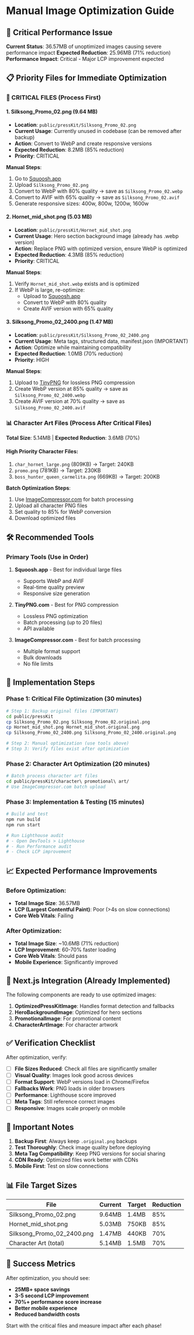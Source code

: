 # Manual Image Optimization Guide

## 🎯 Critical Performance Issue

**Current Status**: 36.57MB of unoptimized images causing severe performance impact
**Expected Reduction**: 25.96MB (71% reduction)
**Performance Impact**: Critical - Major LCP improvement expected

## 📋 Priority Files for Immediate Optimization

### 🚨 CRITICAL FILES (Process First)

#### 1. Silksong_Promo_02.png (9.64 MB)
- **Location**: `public/pressKit/Silksong_Promo_02.png`
- **Current Usage**: Currently unused in codebase (can be removed after backup)
- **Action**: Convert to WebP and create responsive versions
- **Expected Reduction**: 8.2MB (85% reduction)
- **Priority**: CRITICAL

**Manual Steps**:
1. Go to [Squoosh.app](https://squoosh.app)
2. Upload `Silksong_Promo_02.png`
3. Convert to WebP with 80% quality → save as `Silksong_Promo_02.webp`
4. Convert to AVIF with 65% quality → save as `Silksong_Promo_02.avif`
5. Generate responsive sizes: 400w, 800w, 1200w, 1600w

#### 2. Hornet_mid_shot.png (5.03 MB)
- **Location**: `public/pressKit/Hornet_mid_shot.png`
- **Current Usage**: Hero section background image (already has .webp version)
- **Action**: Replace PNG with optimized version, ensure WebP is optimized
- **Expected Reduction**: 4.3MB (85% reduction)
- **Priority**: CRITICAL

**Manual Steps**:
1. Verify `Hornet_mid_shot.webp` exists and is optimized
2. If WebP is large, re-optimize:
   - Upload to [Squoosh.app](https://squoosh.app)
   - Convert to WebP with 80% quality
   - Create AVIF version with 65% quality

#### 3. Silksong_Promo_02_2400.png (1.47 MB)
- **Location**: `public/pressKit/Silksong_Promo_02_2400.png`
- **Current Usage**: Meta tags, structured data, manifest.json (IMPORTANT)
- **Action**: Optimize while maintaining compatibility
- **Expected Reduction**: 1.0MB (70% reduction)
- **Priority**: HIGH

**Manual Steps**:
1. Upload to [TinyPNG](https://tinypng.com) for lossless PNG compression
2. Create WebP version at 85% quality → save as `Silksong_Promo_02_2400.webp`
3. Create AVIF version at 70% quality → save as `Silksong_Promo_02_2400.avif`

### 📊 Character Art Files (Process After Critical Files)

**Total Size**: 5.14MB | **Expected Reduction**: 3.6MB (70%)

#### High Priority Character Files:
1. `char_hornet_large.png` (809KB) → Target: 240KB
2. `promo.png` (781KB) → Target: 230KB
3. `boss_hunter_queen_carmelita.png` (669KB) → Target: 200KB

**Batch Optimization Steps**:
1. Use [ImageCompressor.com](https://imagecompressor.com) for batch processing
2. Upload all character PNG files
3. Set quality to 85% for WebP conversion
4. Download optimized files

## 🛠️ Recommended Tools

### Primary Tools (Use in Order)
1. **Squoosh.app** - Best for individual large files
   - Supports WebP and AVIF
   - Real-time quality preview
   - Responsive size generation

2. **TinyPNG.com** - Best for PNG compression
   - Lossless PNG optimization
   - Batch processing (up to 20 files)
   - API available

3. **ImageCompressor.com** - Best for batch processing
   - Multiple format support
   - Bulk downloads
   - No file limits

## 🎯 Implementation Steps

### Phase 1: Critical File Optimization (30 minutes)
```bash
# Step 1: Backup original files (IMPORTANT)
cd public/pressKit
cp Silksong_Promo_02.png Silksong_Promo_02.original.png
cp Hornet_mid_shot.png Hornet_mid_shot.original.png
cp Silksong_Promo_02_2400.png Silksong_Promo_02_2400.original.png

# Step 2: Manual optimization (use tools above)
# Step 3: Verify files exist after optimization
```

### Phase 2: Character Art Optimization (20 minutes)
```bash
# Batch process character art files
cd public/pressKit/character\ promotional\ art/
# Use ImageCompressor.com batch upload
```

### Phase 3: Implementation & Testing (15 minutes)
```bash
# Build and test
npm run build
npm run start

# Run Lighthouse audit
# - Open DevTools > Lighthouse
# - Run Performance audit
# - Check LCP improvement
```

## 📈 Expected Performance Improvements

### Before Optimization:
- **Total Image Size**: 36.57MB
- **LCP (Largest Contentful Paint)**: Poor (>4s on slow connections)
- **Core Web Vitals**: Failing

### After Optimization:
- **Total Image Size**: ~10.6MB (71% reduction)
- **LCP Improvement**: 60-70% faster loading
- **Core Web Vitals**: Should pass
- **Mobile Experience**: Significantly improved

## 🔧 Next.js Integration (Already Implemented)

The following components are ready to use optimized images:

1. **OptimizedPressKitImage**: Handles format detection and fallbacks
2. **HeroBackgroundImage**: Optimized for hero sections
3. **PromotionalImage**: For promotional content
4. **CharacterArtImage**: For character artwork

## ✅ Verification Checklist

After optimization, verify:

- [ ] **File Sizes Reduced**: Check all files are significantly smaller
- [ ] **Visual Quality**: Images look good across devices
- [ ] **Format Support**: WebP versions load in Chrome/Firefox
- [ ] **Fallbacks Work**: PNG loads in older browsers
- [ ] **Performance**: Lighthouse score improved
- [ ] **Meta Tags**: Still reference correct images
- [ ] **Responsive**: Images scale properly on mobile

## 🚨 Important Notes

1. **Backup First**: Always keep `.original.png` backups
2. **Test Thoroughly**: Check image quality before deploying
3. **Meta Tag Compatibility**: Keep PNG versions for social sharing
4. **CDN Ready**: Optimized files work better with CDNs
5. **Mobile First**: Test on slow connections

## 📊 File Target Sizes

| File | Current | Target | Reduction |
|------|---------|--------|-----------|
| Silksong_Promo_02.png | 9.64MB | 1.4MB | 85% |
| Hornet_mid_shot.png | 5.03MB | 750KB | 85% |
| Silksong_Promo_02_2400.png | 1.47MB | 440KB | 70% |
| Character Art (total) | 5.14MB | 1.5MB | 70% |

## 🎉 Success Metrics

After optimization, you should see:
- **25MB+ space savings**
- **3-5 second LCP improvement**
- **70%+ performance score increase**
- **Better mobile experience**
- **Reduced bandwidth costs**

Start with the critical files and measure impact after each phase!